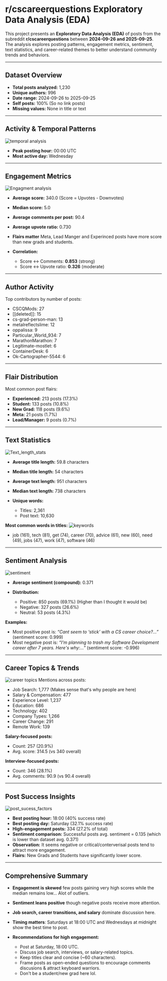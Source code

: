 ﻿# r/cscareerquestions Exploratory Data Analysis (EDA)

This project presents an **Exploratory Data Analysis (EDA)** of posts from the subreddit **r/cscareerquestions** between **2024-09-26 and 2025-09-25**. The analysis explores posting patterns, engagement metrics, sentiment, text statistics, and career-related themes to better understand community trends and behaviors.

---

## Dataset Overview

* **Total posts analyzed:** 1,230
* **Unique authors:** 996
* **Date range:** 2024-09-26 to 2025-09-25
* **Self posts:** 100% (So no link posts)
* **Missing values:** None in title or text

---

## Activity & Temporal Patterns
![temporal analysis](visualization/Temporal_analysis.png)
* **Peak posting hour:** 00:00 UTC 
* **Most active day:** Wednesday

---

## Engagement Metrics
![Engagment analysis](<visualization/Engagement analysis.png>)
* **Average score:** 340.0 (Score = Upvotes - Downvotes)
* **Median score:** 5.0
* **Average comments per post:** 90.4
* **Average upvote ratio:** 0.730
* **Flairs matter** Meta, Lead Manger and Experinced posts have more score than new grads and students.
* **Correlation:**

  * Score ↔ Comments: **0.853** (strong)
  * Score ↔ Upvote ratio: **0.326** (moderate)

---

## Author Activity

Top contributors by number of posts:

* CSCQMods: 27
* [[deleted]]: 15
* cs-grad-person-man: 13
* metalreflectslime: 12
* oppalissa: 9
* Particular_World_934: 7
* MarathonMarathon: 7
* Legitimate-mostlet: 6
* ContainerDesk: 6
* Ok-Cartographer-5544: 6

---

## Flair Distribution

Most common post flairs:

* **Experienced:** 213 posts (17.3%) 
* **Student:** 133 posts (10.8%)
* **New Grad:** 118 posts (9.6%)
* **Meta:** 21 posts (1.7%)
* **Lead/Manager:** 9 posts (0.7%)

---

## Text Statistics
![Text_length_stats](<visualization/text length pattern.png>)
* **Average title length:** 59.8 characters
* **Median title length:** 54 characters
* **Average text length:** 951 characters
* **Median text length:** 738 characters
* **Unique words:**

  * Titles: 2,361
  * Post text: 10,630

**Most common words in titles:**
![keywords](<visualization/keyword analysis.png>)
* job (161), tech (81), get (74), career (70), advice (61), new (60), need (49), jobs (47), work (47), software (46)

---

## Sentiment Analysis
![sentiment](<visualization/sentiment analysis.png>)
* **Average sentiment (compound):** 0.371 
* **Distribution:**

  * Positive: 850 posts (69.1%) (Higher than I thought it would be)
  * Negative: 327 posts (26.6%)
  * Neutral: 53 posts (4.3%)

**Examples:**

* Most positive post is: *“Cant seem to ‘stick’ with a CS career choice?...”* (sentiment score: 0.999)
* Most negative post is: *“I'm planning to trash my Software Development career after 7 years. Here's why:...”* (sentiment score: -0.996)

---

## Career Topics & Trends
![career topics](<visualization/career topics analysis.png>)
Mentions across posts:

* Job Search: 1,777 (Makes sense that's why people are here)
* Salary & Compensation: 477
* Experience Level: 1,237
* Education: 686
* Technology: 402
* Company Types: 1,266
* Career Change: 291
* Remote Work: 139

**Salary-focused posts:**

* Count: 257 (20.9%)
* Avg. score: 314.5 (vs 340 overall)

**Interview-focused posts:**

* Count: 346 (28.1%)
* Avg. comments: 90.9 (vs 90.4 overall)

---

## Post Success Insights
![post_sucess_factors](<visualization/post sucess factors.png>)
* **Best posting hour:** 18:00 (40% success rate)
* **Best posting day:** Saturday (32.1% success rate)
* **High-engagement posts:** 334 (27.2% of total)
* **Sentiment comparison:** Successful posts avg. sentiment = 0.135 (which is lower than dataset avg. 0.371)
* **Observation:** It seems negative or critical/conterverisal posts tend to attract more engagement.
* **Flairs:** New Grads and Students have significantly lower score.

---

## Comprehensive Summary

* **Engagement is skewed** few posts gaining very high scores while the median remains low... Alot of outliers.
* **Sentiment leans positive** though negative posts receive more attention.
* **Job search, career transitions, and salary** dominate discussion here.
* **Timing matters**: Saturdays at 18:00 UTC and Wednesdays at midnight show the best time to post.
* **Recommendations for high engagement:**

  * Post at Saturday, 18:00 UTC.
  * Discuss job search, interviews, or salary-related topics.
  * Keep titles clear and concise (~60 characters).
  * Frame posts as open-ended questions to encourage comments discusions & attract keyboard warriors.
  * Don't be a student/new grad here lol.




